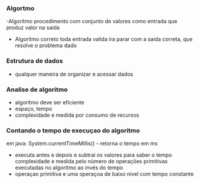 ### Algortmo

-Algoritmo
procedimento com conjunto de valores como entrada que produz valor na saida 

- Algoritmo correto
toda entrada valida ira parar com a saida correta, que resolve o problema dado

### Estrutura de dados
- qualquer maneira de organizar e acessar dados

### Analise de algoritmo
- algoritmo deve ser eficiente
- espaço, tempo
- complexidade e medida por consumo de recursos

### Contando o tempo de execuçao do algoritmo
em java: System.currentTimeMillis() - retorna o tempo em ms
- executa antes e depois e subtrai os valores para saber o tempo complexidade e medida pelo número de operações primitivas executadas no algoritmo ao invés do tempo
- operaçao primitiva e uma operaçoa de baixo nivel com tempo constante
